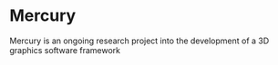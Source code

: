 # Mercury
Mercury is an ongoing research project into the development of a 3D graphics software framework
